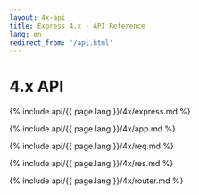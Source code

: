 ```yaml
---
layout: 4x-api
title: Express 4.x - API Reference
lang: en
redirect_from: '/api.html'
---
```


<div id="api-doc" markdown="1">

  <h1>4.x API</h1>

<a id='express' class='h2'></a> {% include api/{{ page.lang }}/4x/express.md %}

<a id='app' class='h2'></a> {% include api/{{ page.lang }}/4x/app.md %}

<a id='req' class='h2'></a> {% include api/{{ page.lang }}/4x/req.md %}

<a id='res' class='h2'></a> {% include api/{{ page.lang }}/4x/res.md %}

<a id='router' class='h2'></a> {% include api/{{ page.lang }}/4x/router.md %}

</div>
